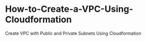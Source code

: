 # How-to-Create-a-VPC-Using-Cloudformation
 Create VPC with Public and Private Subnets Using Cloudformation
